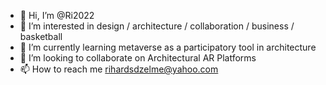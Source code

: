 - 👋 Hi, I’m @Ri2022
- 👀 I’m interested in design / architecture / collaboration / business / basketball
- 🌱 I’m currently learning metaverse as a participatory tool in architecture
- 💞️ I’m looking to collaborate on Architectural AR Platforms
- 📫 How to reach me rihardsdzelme@yahoo.com

<!---
Ri2022/Ri2022 is a ✨ special ✨ repository because its `README.md` (this file) appears on your GitHub profile.
You can click the Preview link to take a look at your changes.
--->
